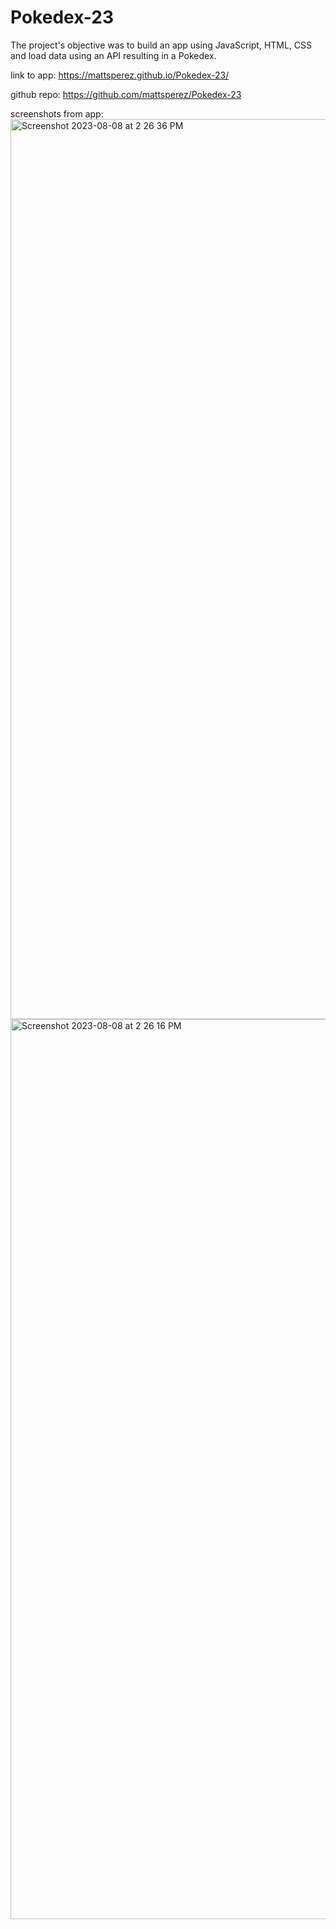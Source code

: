 # Pokedex-23
The project's objective was to build an app using JavaScript, HTML, CSS and load data using an API resulting in a Pokedex.

link to app: https://mattsperez.github.io/Pokedex-23/

github repo: https://github.com/mattsperez/Pokedex-23

screenshots from app:
<img width="1440" alt="Screenshot 2023-08-08 at 2 26 36 PM" src="https://github.com/mattsperez/Pokedex-23/assets/131983739/21cd2902-c4d4-44f5-b51d-f1765d42c95e">
<img width="1440" alt="Screenshot 2023-08-08 at 2 26 16 PM" src="https://github.com/mattsperez/Pokedex-23/assets/131983739/0c14801f-6598-49c3-a08c-511ae2fb82e7">
